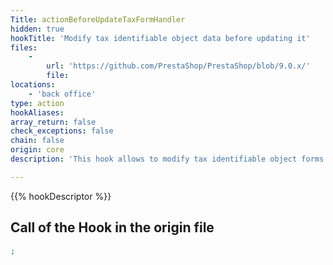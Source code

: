 ```yaml
---
Title: actionBeforeUpdateTaxFormHandler
hidden: true
hookTitle: 'Modify tax identifiable object data before updating it'
files:
    -
        url: 'https://github.com/PrestaShop/PrestaShop/blob/9.0.x/'
        file: 
locations:
    - 'back office'
type: action
hookAliases: 
array_return: false
check_exceptions: false
chain: false
origin: core
description: 'This hook allows to modify tax identifiable object forms data before it was updated'

---
```


{{% hookDescriptor %}}

## Call of the Hook in the origin file

```php
;
```

